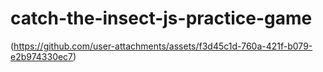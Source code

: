 ﻿# catch-the-insect-js-practice-game
(https://github.com/user-attachments/assets/f3d45c1d-760a-421f-b079-e2b974330ec7)
